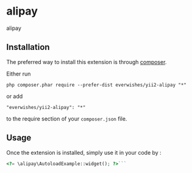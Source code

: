 alipay
======
alipay

Installation
------------

The preferred way to install this extension is through [composer](http://getcomposer.org/download/).

Either run

```
php composer.phar require --prefer-dist everwishes/yii2-alipay "*"
```

or add

```
"everwishes/yii2-alipay": "*"
```

to the require section of your `composer.json` file.


Usage
-----

Once the extension is installed, simply use it in your code by  :

```php
<?= \alipay\AutoloadExample::widget(); ?>```